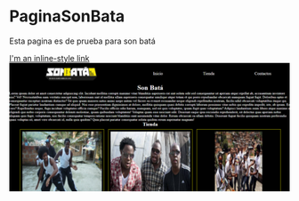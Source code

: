 # PaginaSonBata
Esta pagina es de prueba para son batá

[I'm an inline-style link](https://www.google.com)
<img src="https://raw.githubusercontent.com/codigoc13/PaginaSonBata/master/ScreenShoot%20Pagina.PNG">
